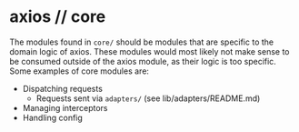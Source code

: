 ﻿# axios // core

The modules found in `core/` should be modules that are specific to the domain logic of axios. These modules would most likely not make sense to be consumed outside of the axios module, as their logic is too specific. Some examples of core modules are:

- Dispatching requests
  - Requests sent via `adapters/` (see lib/adapters/README.md)
- Managing interceptors
- Handling config
